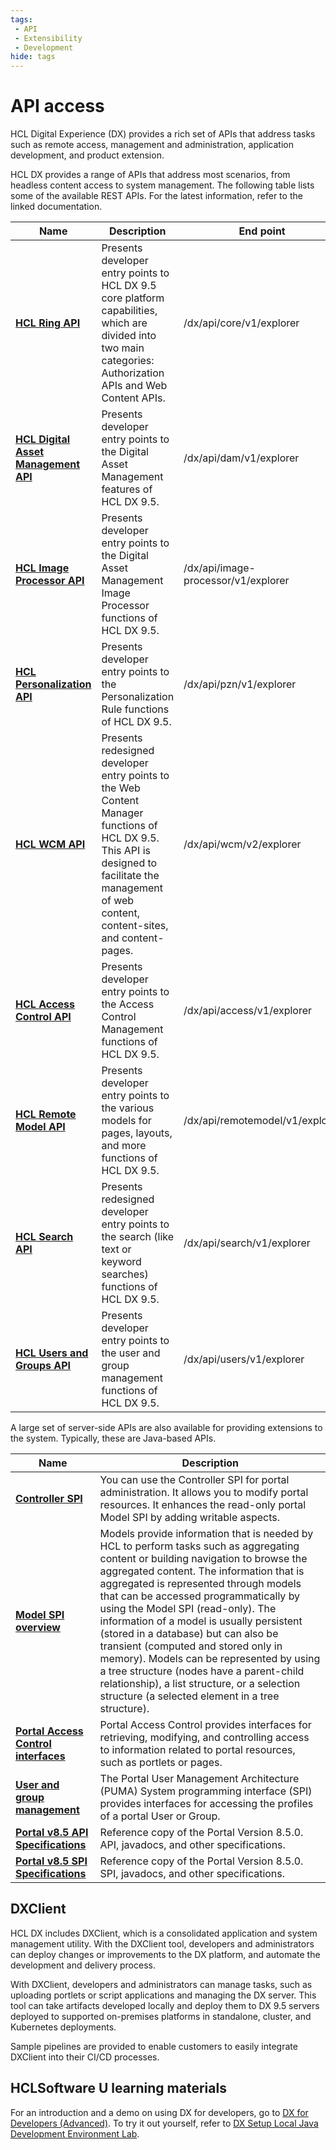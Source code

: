 ```yaml
---
tags:
 - API
 - Extensibility
 - Development
hide: tags
---
```


# API access

HCL Digital Experience (DX) provides a rich set of APIs that address tasks such as remote access, management and administration, application development, and product extension.

HCL DX provides a range of APIs that address most scenarios, from headless content access to system management. The following table lists some of the available REST APIs. For the latest information, refer to the linked documentation.

| Name | Description | End point <!-- Do you mean "Folder" here? Directory location? End points are typically hardward connect to a network.-->|
| --- | --- | --- |
| [**HCL Ring API**](https://HCL-TECH-SOFTWARE.github.io/experience-api-documentation/ring-api) | Presents developer entry points to HCL DX 9.5 core platform capabilities, which are divided into two main categories: Authorization APIs and Web Content APIs. | /dx/api/core/v1/explorer |
| [**HCL Digital Asset Management API**](https://HCL-TECH-SOFTWARE.github.io/experience-api-documentation/dam-api) | Presents developer entry points to the Digital Asset Management features of HCL DX 9.5. | /dx/api/dam/v1/explorer |
| [**HCL Image Processor API**](https://HCL-TECH-SOFTWARE.github.io/experience-api-documentation/image-processor-api) | Presents developer entry points to the Digital Asset Management Image Processor functions of HCL DX 9.5. | /dx/api/image-processor/v1/explorer |
| [**HCL Personalization API**](https://HCL-TECH-SOFTWARE.github.io/experience-api-documentation/pzn-api) | Presents developer entry points to the Personalization Rule functions of HCL DX 9.5. | /dx/api/pzn/v1/explorer |
| [**HCL WCM API**](https://HCL-TECH-SOFTWARE.github.io/experience-api-documentation/wcm-api) | Presents redesigned developer entry points to the Web Content Manager functions of HCL DX 9.5. This API is designed to facilitate the management of web content, content-sites, and content-pages. | /dx/api/wcm/v2/explorer |
| [**HCL Access Control API**](https://HCL-TECH-SOFTWARE.github.io/experience-api-documentation/access-api) | Presents developer entry points to the Access Control Management functions of HCL DX 9.5. | /dx/api/access/v1/explorer |
| [**HCL Remote Model API**](https://HCL-TECH-SOFTWARE.github.io/experience-api-documentation/remotemodel-api) | Presents developer entry points to the various models for pages, layouts, and more functions of HCL DX 9.5. | /dx/api/remotemodel/v1/explorer |
| [**HCL Search API**](https://HCL-TECH-SOFTWARE.github.io/experience-api-documentation/search-api) | Presents redesigned developer entry points to the search (like text or keyword searches) functions of HCL DX 9.5. | /dx/api/search/v1/explorer |
| [**HCL Users and Groups API**](https://HCL-TECH-SOFTWARE.github.io/experience-api-documentation/users-api) | Presents developer entry points to the user and group management functions of HCL DX 9.5. | /dx/api/users/v1/explorer |

A large set of server-side APIs are also available for providing extensions to the system. Typically, these are Java-based APIs.

| Name | Description | 
| --- | --- |
| [**Controller SPI**](../../extend_dx/apis/controller_spi/index.md) | You can use the Controller SPI for portal administration. It allows you to modify portal resources. It enhances the read-only portal Model SPI by adding writable aspects. | 
| [**Model SPI overview**](../../extend_dx/apis/model_spi/index.md) | Models provide information that is needed by HCL to perform tasks such as aggregating content or building navigation to browse the aggregated content. The information that is aggregated is represented through models that can be accessed programmatically by using the Model SPI (read-only). The information of a model is usually persistent (stored in a database) but can also be transient (computed and stored only in memory). Models can be represented by using a tree structure (nodes have a parent-child relationship), a list structure, or a selection structure (a selected element in a tree structure). | 
| [**Portal Access Control interfaces**](../../extend_dx/apis/portal_access_control_interfaces/index.md) | Portal Access Control provides interfaces for retrieving, modifying, and controlling access to information related to portal resources, such as portlets or pages.| 
| [**User and group management**](../../extend_dx/apis/puma_spi/index.md) | The Portal User Management Architecture (PUMA) System programming interface (SPI) provides interfaces for accessing the profiles of a portal User or Group. | 
| [**Portal v8.5 API Specifications**](https://help.hcltechsw.com/digital-experience/8.5/dev/javadoc/vrm/850/api_docs/index.html) | Reference copy of the Portal Version 8.5.0. API, javadocs, and other specifications. | 
| [**Portal v8.5 SPI Specifications**](https://help.hcltechsw.com/digital-experience/8.5/dev/javadoc/vrm/850/spi_docs/index.html) | Reference copy of the Portal Version 8.5.0. SPI, javadocs, and other specifications. | 

## DXClient

HCL DX includes DXClient, which is a consolidated application and system management utility. With the DXClient tool, developers and administrators can deploy changes or improvements to the DX platform, and automate the development and delivery process.

With DXClient, developers and administrators can manage tasks, such as uploading portlets or script applications and managing the DX server. This tool can take artifacts developed locally and deploy them to DX 9.5 servers deployed to supported on-premises platforms in standalone, cluster, and Kubernetes deployments.

Sample pipelines are provided to enable customers to easily integrate DXClient into their CI/CD processes.

## HCLSoftware U learning materials

For an introduction and a demo on using DX for developers, go to [DX for Developers (Advanced)](https://hclsoftwareu.hcltechsw.com/component/axs/?view=sso_config&id=3&forward=https%3A%2F%2Fhclsoftwareu.hcltechsw.com%2Fcourses%2Flesson%2F%3Fid%3D1777). To try it out yourself, refer to [DX Setup Local Java Development Environment Lab](https://hclsoftwareu.hcltechsw.com/images/Lc4sMQCcN5uxXmL13gSlsxClNTU3Mjc3NTc4MTc2/DS_Academy/DX/Developer/HDX-DEV-300_DX_Setup_a_Java_Development_Environment_Lab.pdf).